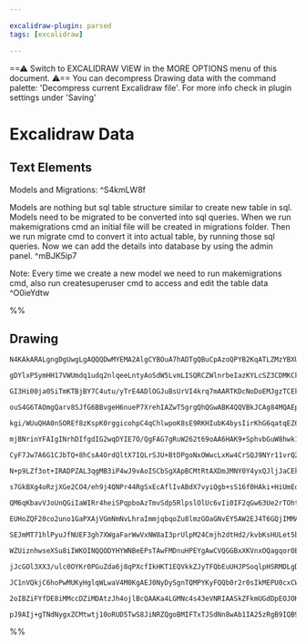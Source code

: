 ```yaml
---

excalidraw-plugin: parsed
tags: [excalidraw]

---
```

==⚠  Switch to EXCALIDRAW VIEW in the MORE OPTIONS menu of this document. ⚠== You can decompress Drawing data with the command palette: 'Decompress current Excalidraw file'. For more info check in plugin settings under 'Saving'


# Excalidraw Data

## Text Elements
Models and Migrations: ^S4kmLW8f

Models are nothing but sql table structure similar to create new table in sql.
Models need to be migrated to be converted into sql queries.
When we run makemigrations cmd an initial file will be created in migrations folder.
Then we run migrate cmd to convert it into actual table, by running those sql queries.
Now we can add the details into database by using the admin panel. ^mBJK5ip7

Note: Every time we create a new model we need to run makemigrations cmd,
also run createsuperuser cmd to access and edit the table data ^O0ieYdtw

%%
## Drawing
```compressed-json
N4KAkARALgngDgUwgLgAQQQDwMYEMA2AlgCYBOuA7hADTgQBuCpAzoQPYB2KqATLZMzYBXUtiRoIACyhQ4zZAHoFAc0JRJQgEYA6bGwC2CgF7N6hbEcK4OCtptbErHALRY8RMpWdx8Q1TdIEfARcZgRmBShcZQUebQBGAFZtAGYaOiCEfQQOKGZuAG1wMFAwMogSbggAZQAWAGt9ABkAdQAOADN0sshYRCqoLChu8sxuZxSABjiAdgBOBbaZ+Z45

gDYlxP5ymHH17VWUmdq1udq2nlqeeLntyAoSdW5LvmLISQRCZWlnrbeIazKYLcSZ3CDMKCkNj1BAAYTY+DYpCqAGJ4gh0eiRpBNLhsPVlFChBxiPDEciJJDrMw4LhArlsRAOoR8PhqrBgRJBB5GRCoTCWo9JM8wXzoQh2TBOehuZUwUTvhxwvk0PEwWxadg1LtVZNQf9CcI4ABJYgq1AFAC6YI65Gypu4HCErLBhBJWCquEmjKJJKVzHNTpd/zCC

GI3Hi00ja0SiTmKTBjBY7C4utu/yTrE4ADlOGJuBsUrVI4krq7mAARTKDcNoDoEMJgzTCEkAUWC2Vy5qtYKEcGIuBrEZmiTaiTWKXWk0SMzaYKIHHqjud+HnbHxYe49fwjf+g0wwwkAFk2MQgsxUNZiKgj19yFAU/IfZQACpDKons87y8km93wePsgjIdJwUDVIQRjiLw+o9EyoEAGK4PoLI6qgc57kMACCRDKKm6DBB0wyJkwD7uNhXx4dAGqMn

ouS4G6TAOmgQarv8SJfG6BBvgeH6nueP7XrehIAZwT5grgQhQGwABK4QQVBkJCAg84MQAEp83yHqg8QHIkxQAL7bKU5SVBI+gAEIAFIANKJIQcAzIyfRQdA75gmMaATJMKTaLU5y1DMhzHFMCb/KhziJHEkxzDMRw8GsVxFokKRrGCDzEE8aAzHq2hzG0AXFtc0VHH8sEfF8PxoHMcQbPEE51WsPApCkTWleUgLSjB5RijCZJIqimIYkgTZ4gSvq

kgi/WUuQHA0nSOREf8zKspK0rggicohpC4qChlwpoK8sE9RKHIubK4bysIirKhG6qatqEZ6mChp9qa3bWktdoIExqAsa67oeeguDxD6LbEP6gYrqKCCbgdcxJJFAWhbBmYptwMxrDMxHJjmeZQfExw8LGAV5eWVbBEOdYNsp/zNsSxDtlkC3vb2/aDrD2kjmOE5TjO6awQuS7MVD/yIhutaoNuu6wfuWkQJ+/Hzb9bDqG6yioJokmoMwACO+CoFE

mjBNrinYFAIgINrhDIfgdIG2wqDYIE7O/QgFAG7gRuW262t69oAA6HAK9+SphvbGuW8hwk1uHmiW7RSYx26Um+/rOtKaQhDhAHHAtB8HCoBQlukMSqD6LgMJR/ej6O/o17WKgbpqFY+vLZbDyshHjvO0nBdVyJs2SwiZ6kDnL754Xxel/3gy19eKcJyRjdQI3uQO3i5sEB7XvUBrMCoCXHAcGrBuSGwYSp6g6dMFnzA57m7tF47De4MQ88fKgZ5R

CyF7Jw7A6G1CJbTQ+8hCsA4OrdQltX7IQLrSJU+BtDPgoNxOWwcLxKw4CrSQJ9NYr11vrQ2xs+RCDNhbK2Ns7YLx7pbJU7siHewLgQnO6DXZhxTnHMu/4Y4cPjpwROYc/6X2vpnbOgc845EngfaeFcsjcJrtgOuP5V7Ny3m3QuLJ9acKdiEXuXDo41xAvgEeY8J5P0Pvo+88clEL34UvNQq8U4byEFvBhu8QHSKPifdQ59LYEKvhnW+982CP3ji/

N+p9LZf3ot+IRADPZAL3qgMB3iP4wJ9vAoISCbSgXApBCMtRtAXDmJMNY0Y4yxQJljJaCEkIoW4OhGWWEcKUQIotFGJFzAEHIrhAY1EwS0W/kqUgP0/psUzv4Li75jx8W/Jg7BuCtb+IYSbEuZDAgUJZFQh2OiXZ0O3sbH2zDA6sNDvPB2nCZ7sIuXwjgAjrxCP8SIoJ4izFTz7rImeCilENybg+NRLJ26aK7rsvRXzRJD2MUwUxkjzHT24dY85j

s7GkBXg4oRzjXGe2CO4/eh9j4QNPr44RgSxEcAflIvABdX7vyiQgb+sS16f0HAki+HiUmEqgZeYgsDUCZMQYyCSUlZKsHyWgRSNMBZqQ0pVbSukDJGX+KZdA7QUhQBaNZWErIKxGCgE0DUOt1VsEIEuMEzkqgLmGv8QGXkdKlhatVMps4YonDBOFU4vlaiThOPENokxahTlSv8dKmVeDxEKZMWcKR4jxWytG84Qayoyq0pMXKPBI1xsqbGq4/N2o

QM6qKbavVJoUnQGiIaWIRr4heiSPqpboAzTmvSdp5RlpslOlUc6vIi0IF2qGw63Ue2rTOhtC6/wFSSAhrdNi91YCPS6pAF6JozSFA+rBW0SFvoSzGbBN0Z5AYAh4KDemU60DGXKOag6bxDIhhhhLGYvqUrOrapAVGnB0a5tfUwLM5K8bDhjG0Fq0bkYmUrNWDmUtJXlDpm2DszNV2swARzAmo5ailjqpcGNKlFzLmDALdcMIJaQbBHAY1XZChvDA

EUHoZQF20co2uno1GaPXAjVGmNmNvLhraImmjqbqoZu8lmzGOaGNvEY5AW2EJ4T6GQjIMMAAFMjWkd2DrpFAcye61a4dYrBHIxBNMkm08LPDanUWYVIFCCgHxX46bBPpizVmbPbpFrBUj+AYDKHfVTHcCAFXFHPRUCWEAADykws4AE0MpUDNfAFystGQ2qmHEGchUibJRSjwZYbqGlrG0P6rL4bkqJH9UkWoaUhTcHHClvUsUXi+pHGCcqmluApG

SEJmMT71hlPyuJfNUEF3gh7XWgaFarWwVxNW8aI3prUlpM24Cmjh2dtHd2/kvbKsHULet5bXJVuXT8JOm6qo7p4gerqQbS63oIc+pu0ZrmTIA09GkA7fpju/QewIO9BTfWJHiJGHgA6v04zwumz9DBv0plzBwfMWUyvRT1LxyAhAwMUwg9TJsYNGadjyDd2CfYkMSxQ20C4tRpheqLNhoWH3TOSYI+j3zZrpnoFzIMNArYkz7wfNkSlNDLyu3dvo

WZUiznhwseXSu8iIWKOINQQODYHYWNBeEPsTAwFMDnuHPEYgAwCVQGGBxXKVnxOQagqorOEDs85wba27d4589wALsuwun6i5TuLz5UvB4y7lxwBXnju66JV4gEuYRSCa6cdgHXGDfwG5Xkb7FUSWXAVyfJAp+WkilPDQ+njSMX1wVyIhG2qFGkXuaRRC1CBCKMkTl0/APTKJSTgDRUC9Fhn3dpxAdikz8Bm4kBbq3TAue2950H/n+yhdfhF3esXM

jJcGOl3XX3/ulc0OYKr0PGuZda6j8qPXcfIkHKT1EQVkkZJyTFQbEuUHJPSoqlpHSRMDLgDXQCOAcB2Ts24MZaAHxsgWvvxGAYCzgoHMlGhrQmnJFRA6BgNgKAOwBEGbWNEGH0HZHWxmzLUGkrWKAgAQMswWmQKyDAKmzBgwIbTm3mgZG2FwMQIIJQPgiWw7T2x5GoLwKQJQLQJ2k214FYNoNyEINQKHSYJlH2xwLYLoKyGkiuiOwDGnXKHEP4JQ

JC1nVQkjC6hoPwMUKyHglqWLwaV4M0KgAEJ0NyDySgnTQMPYKyFQQb0r2r0sIkMEPU0cxCWczszEL4KMJQNbBJBcOsxCGCzpCs3gM8IEL8JfDiyqHGhCMMOMK+ikOlFU3BCdgRHwAAA1uBCpfI5hIpIwc9SleNkioRWQItnhAdtBGp00Yx4ho09QzhyscCjA2ADBv8MwCAlIIxfIiwYweB/N5DQiUCpCT13sIBojqDCQSAzDnh1CJjiB2QEBm80A

2oIBZiFYfDE8iMMccDZiMDAtzJh4ojlBcQAAKa4LGMNc4s43eVNRIAASkZFkmUGdDpEOJOKalBF4CmF3neOuO0DuIgD6MgAULAh7WUIfFEncNbXiP0xvggVaL0z9y9glglQGSIEWKvyUjBD93/3FWv3VEkktW4BRP+HLlIBhFIGzE3SJLxJJLpHJPWKROpKUkBK700AACsEAzZmBqg/c4A1jETghNjGccCN5CBGAXxmj8B4SL1IiuRMgzY0YBkwE

pJ9AIj+gTNdNygxZCMtwtj10oRUD5TwS8JiNRZQgoBMIFTxTJSdNn8wAb1IA25zRgB9IQB9IgA==
```
%%